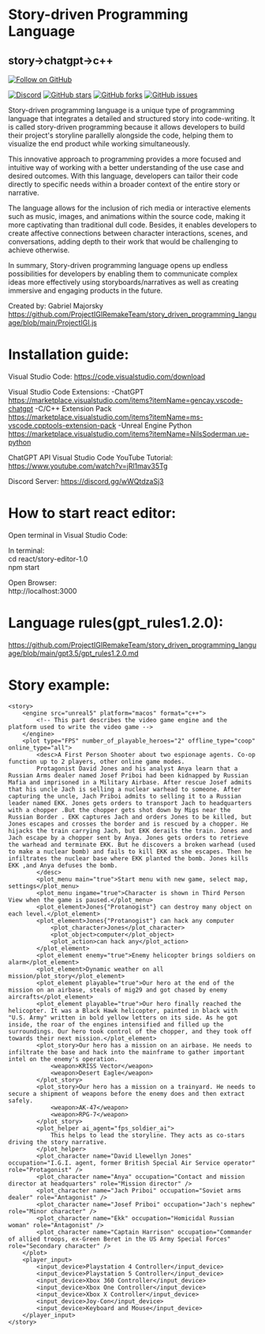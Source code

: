 # Story-driven Programming Language
## story->chatgpt->c++

[![Follow on GitHub](https://img.shields.io/github/followers/ProjectIGIRemakeTeam?label=Follow%20%40ProjectIGIRemakeTeam&style=social)](https://github.com/ProjectIGIRemakeTeam)

[![Discord](https://img.shields.io/discord/wWQtdzaSj3)](https://discord.gg/wWQtdzaSj3)
[![GitHub stars](https://img.shields.io/github/stars/ProjectIGIRemakeTeam/story_driven_programming_language)](https://github.com/ProjectIGIRemakeTeam/story_driven_programming_language/stargazers)
[![GitHub forks](https://img.shields.io/github/forks/ProjectIGIRemakeTeam/story_driven_programming_language)](https://github.com/ProjectIGIRemakeTeam/story_driven_programming_language/network)
[![GitHub issues](https://img.shields.io/github/issues/ProjectIGIRemakeTeam/story_driven_programming_language)](https://github.com/ProjectIGIRemakeTeam/story_driven_programming_language/issues)

Story-driven programming language is a unique type of programming language that integrates a detailed and structured story into code-writing. It is called story-driven programming because it allows developers to build their project's storyline parallelly alongside the code, helping them to visualize the end product while working simultaneously.

This innovative approach to programming provides a more focused and intuitive way of working with a better understanding of the use case and desired outcomes. With this language, developers can tailor their code directly to specific needs within a broader context of the entire story or narrative.

The language allows for the inclusion of rich media or interactive elements such as music, images, and animations within the source code, making it more captivating than traditional dull code. Besides, it enables developers to create affective connections between character interactions, scenes, and conversations, adding depth to their work that would be challenging to achieve otherwise.

In summary, Story-driven programming language opens up endless possibilities for developers by enabling them to communicate complex ideas more effectively using storyboards/narratives as well as creating immersive and engaging products in the future.

Created by: Gabriel Majorsky
https://github.com/ProjectIGIRemakeTeam/story_driven_programming_language/blob/main/ProjectIGI.js

# Installation guide:

Visual Studio Code:
https://code.visualstudio.com/download

Visual Studio Code Extensions:
-ChatGPT
https://marketplace.visualstudio.com/items?itemName=gencay.vscode-chatgpt
-C/C++ Extension Pack
https://marketplace.visualstudio.com/items?itemName=ms-vscode.cpptools-extension-pack
-Unreal Engine Python
https://marketplace.visualstudio.com/items?itemName=NilsSoderman.ue-python

ChatGPT API Visual Studio Code YouTube Tutorial:
https://www.youtube.com/watch?v=jRl1mav35Tg


Discord Server:
https://discord.gg/wWQtdzaSj3

# How to start react editor:

Open terminal in Visual Studio Code:  
<Terminal><New Terminal>

In terminal:  
cd react/story-editor-1.0  
npm start

Open Browser:  
http://localhost:3000


# Language rules(gpt_rules1.2.0):
https://github.com/ProjectIGIRemakeTeam/story_driven_programming_language/blob/main/gpt3.5/gpt_rules1.2.0.md



# Story example:

```
<story>
    <engine src="unreal5" platform="macos" format="c++">
        <!-- This part describes the video game engine and the platform used to write the video game -->
    </engine>
    <plot type="FPS" number_of_playable_heroes="2" offline_type="coop" online_type="all">
        <desc>A First Person Shooter about two espionage agents. Co-op function up to 2 players, other online game modes.
        Protagonist David Jones and his analyst Anya learn that a Russian Arms dealer named Josef Priboi had been kidnapped by Russian Mafia and imprisoned in a Military Airbase. After rescue Josef admits that his uncle Jach is selling a nuclear warhead to someone. After capturing the uncle, Jach Priboi admits to selling it to a Russian leader named EKK. Jones gets orders to transport Jach to headquarters with a chopper .But the chopper gets shot down by Migs near the Russian Border . EKK captures Jach and orders Jones to be killed, but Jones escapes and crosses the border and is rescued by a chopper. He hijacks the train carrying Jach, but EKK derails the train. Jones and Jach escape by a chopper sent by Anya. Jones gets orders to retrieve the warhead and terminate EKK. But he discovers a broken warhead (used to make a nuclear bomb) and fails to kill EKK as she escapes. Then he infiltrates the nuclear base where EKK planted the bomb. Jones kills EKK ,and Anya defuses the bomb. 
        </desc>
        <plot_menu main="true">Start menu with new game, select map, settings</plot_menu>
        <plot_menu ingame="true">Character is shown in Third Person View when the game is paused.</plot_menu>
        <plot_element>Jones{"Protanogist"} can destroy many object on each level.</plot_element>
        <plot_element>Jones{"Protanogist"} can hack any computer
            <plot_character>Jones</plot_character>
            <plot_object>computer</plot_object>
            <plot_action>can hack any</plot_action>
        </plot_element>
        <plot_element enemy="true">Enemy helicopter brings soldiers on alarm</plot_element>
        <plot_element>Dynamic weather on all mission/plot_story</plot_element>
        <plot_element playable="true">Our hero at the end of the mission on an airbase, steals of mig29 and got chased by enemy aircrafts</plot_element>
        <plot_element playable="true">Our hero finally reached the helicopter. It was a Black Hawk helicopter, painted in black with "U.S. Army" written in bold yellow letters on its side. As he got inside, the roar of the engines intensified and filled up the surroundings. Our hero took control of the chopper, and they took off towards their next mission.</plot_element>
        <plot_story>Our hero has a mission on an airbase. He needs to infiltrate the base and hack into the mainframe to gather important intel on the enemy's operation.
            <weapon>KRISS Vector</weapon>
            <weapon>Desert Eagle</weapon>
        </plot_story>
        <plot_story>Our hero has a mission on a trainyard. He needs to secure a shipment of weapons before the enemy does and then extract safely.
            <weapon>AK-47</weapon>
            <weapon>RPG-7</weapon>
        </plot_story>
        <plot_helper ai_agent="fps_soldier_ai">
            This helps to lead the storyline. They acts as co-stars driving the story narrative.
        </plot_helper>
        <plot_character name="David Llewellyn Jones" occupation="I.G.I. agent, former British Special Air Service operator" role="Protagonist" />
        <plot_character name="Anya" occupation="Contact and mission director at headquarters" role="Mission director" />
        <plot_character name="Jach Priboi" occupation="Soviet arms dealer" role="Antagonist" />
        <plot_character name="Josef Priboi" occupation="Jach's nephew" role="Minor character" />
        <plot_character name="Ekk" occupation="Homicidal Russian woman" role="Antagonist" />
        <plot_character name="Captain Harrison" occupation="Commander of allied troops, ex-Green Beret in the US Army Special Forces" role="Secondary character" />
    </plot>
    <player_input>
        <input_device>Playstation 4 Controller</input_device>
        <input_device>Playstation 5 Controller</input_device>
        <input_device>Xbox 360 Controller</input_device>
        <input_device>Xbox One Controller</input_device>
        <input_device>Xbox X Controller</input_device>
        <input_device>Joy-Con</input_device>
        <input_device>Keyboard and Mouse</input_device>
    </player_input>
</story>
```

